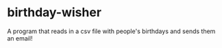 # birthday-wisher
A program that reads in a csv file with people's birthdays and sends them an email!
